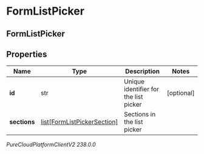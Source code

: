 # FormListPicker

## FormListPicker

## Properties

|Name | Type | Description | Notes|
|------------ | ------------- | ------------- | -------------|
| **id** | str | Unique identifier for the list picker | [optional] |
| **sections** | [list[FormListPickerSection]](FormListPickerSection) | Sections in the list picker | |



_PureCloudPlatformClientV2 238.0.0_
